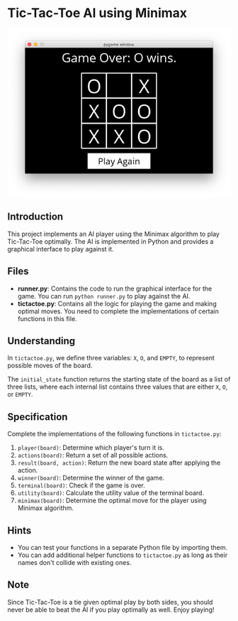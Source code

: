 # Tic-Tac-Toe AI using Minimax
![alt text](game.png)

## Introduction
This project implements an AI player using the Minimax algorithm to play Tic-Tac-Toe optimally. The AI is implemented in Python and provides a graphical interface to play against it.

## Files
- **runner.py**: Contains the code to run the graphical interface for the game. You can run `python runner.py` to play against the AI.
- **tictactoe.py**: Contains all the logic for playing the game and making optimal moves. You need to complete the implementations of certain functions in this file.

## Understanding
In `tictactoe.py`, we define three variables: `X`, `O`, and `EMPTY`, to represent possible moves of the board.

The `initial_state` function returns the starting state of the board as a list of three lists, where each internal list contains three values that are either `X`, `O`, or `EMPTY`.

## Specification
Complete the implementations of the following functions in `tictactoe.py`:
1. `player(board)`: Determine which player's turn it is.
2. `actions(board)`: Return a set of all possible actions.
3. `result(board, action)`: Return the new board state after applying the action.
4. `winner(board)`: Determine the winner of the game.
5. `terminal(board)`: Check if the game is over.
6. `utility(board)`: Calculate the utility value of the terminal board.
7. `minimax(board)`: Determine the optimal move for the player using Minimax algorithm.

## Hints
- You can test your functions in a separate Python file by importing them.
- You can add additional helper functions to `tictactoe.py` as long as their names don't collide with existing ones.

## Note
Since Tic-Tac-Toe is a tie given optimal play by both sides, you should never be able to beat the AI if you play optimally as well. Enjoy playing!